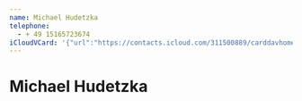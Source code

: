```yaml
---
name: Michael Hudetzka
telephone:
  - + 49 15165723674
iCloudVCard: '{"url":"https://contacts.icloud.com/311500889/carddavhome/card/12500881-D84E-4AF5-8918-7542D7FB8345.vcf","etag":"\"kmfh9yry\"","data":"BEGIN:VCARD\r\nVERSION:3.0\r\nFN:\r\nN:Hudetzka;Michael;;;\r\nUID:51626690-2909-4603-B452-AC93356E7DF3\r\nPRODID:-//Apple Inc.//iOS 12.1//EN\r\nREV:2025-04-03T22:17:24Z\r\nORG:;\r\nTEL:+ 49 15165723674\r\nEND:VCARD"}'
---
```

# Michael Hudetzka
